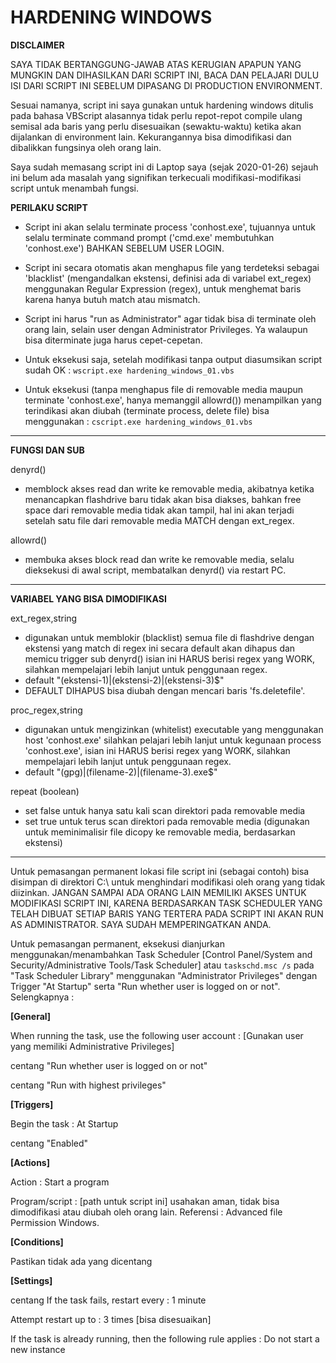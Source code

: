 # HARDENING WINDOWS

**DISCLAIMER**

SAYA TIDAK BERTANGGUNG-JAWAB ATAS KERUGIAN APAPUN YANG MUNGKIN DAN DIHASILKAN DARI SCRIPT INI, BACA DAN PELAJARI DULU ISI DARI SCRIPT INI SEBELUM DIPASANG DI PRODUCTION ENVIRONMENT.

Sesuai namanya, script ini saya gunakan untuk hardening windows ditulis pada bahasa VBScript alasannya tidak perlu repot-repot compile ulang semisal ada baris yang perlu disesuaikan (sewaktu-waktu) ketika akan dijalankan di environment lain. Kekurangannya bisa dimodifikasi dan dibalikkan fungsinya oleh orang lain.

Saya sudah memasang script ini di Laptop saya (sejak 2020-01-26) sejauh ini belum ada masalah yang signifikan terkecuali modifikasi-modifikasi script untuk menambah fungsi.

**PERILAKU SCRIPT**

- Script ini akan selalu terminate process 'conhost.exe', tujuannya untuk selalu terminate command prompt ('cmd.exe' membutuhkan 'conhost.exe') BAHKAN SEBELUM USER LOGIN.

- Script ini secara otomatis akan menghapus file yang terdeteksi sebagai 'blacklist' (mengandalkan ekstensi, definisi ada di variabel ext_regex) menggunakan Regular Expression (regex), untuk menghemat baris karena hanya butuh match atau mismatch.

- Script ini harus "run as Administrator" agar tidak bisa di terminate oleh orang lain, selain user dengan Administrator Privileges. Ya walaupun bisa diterminate juga harus cepet-cepetan.

- Untuk eksekusi saja, setelah modifikasi tanpa output diasumsikan script sudah OK :
`wscript.exe hardening_windows_01.vbs`

- Untuk eksekusi (tanpa menghapus file di removable media maupun terminate 'conhost.exe', hanya memanggil allowrd()) menampilkan yang terindikasi akan diubah (terminate process, delete file) bisa menggunakan :
`cscript.exe hardening_windows_01.vbs`

---
**FUNGSI DAN SUB**

denyrd()
- memblock akses read dan write ke removable media, akibatnya ketika menancapkan flashdrive baru tidak akan bisa diakses, bahkan free space dari removable media tidak akan tampil, hal ini akan terjadi setelah satu file dari removable media MATCH dengan ext_regex.

allowrd()
- membuka akses block read dan write ke removable media, selalu dieksekusi di awal script, membatalkan denyrd() via restart PC.

---
**VARIABEL YANG BISA DIMODIFIKASI**

ext_regex,string
- digunakan untuk memblokir (blacklist) semua file di flashdrive dengan ekstensi yang match di regex ini secara default akan dihapus dan memicu trigger sub denyrd() isian ini HARUS berisi regex yang WORK, silahkan mempelajari lebih lanjut untuk penggunaan regex.
- default "(ekstensi-1)|(ekstensi-2)|(ekstensi-3)$"
- DEFAULT DIHAPUS bisa diubah dengan mencari baris 'fs.deletefile'.

proc_regex,string
- digunakan untuk mengizinkan (whitelist) executable yang menggunakan host 'conhost.exe' silahkan pelajari lebih lanjut untuk kegunaan process 'conhost.exe', isian ini HARUS berisi regex yang WORK, silahkan mempelajari lebih lanjut untuk penggunaan regex.
- default "(gpg)|(filename-2)|(filename-3).exe$"

repeat (boolean)
- set false untuk hanya satu kali scan direktori pada removable media
- set true untuk terus scan direktori pada removable media (digunakan untuk meminimalisir file dicopy ke removable media, berdasarkan ekstensi)
---

Untuk pemasangan permanent lokasi file script ini (sebagai contoh) bisa disimpan di direktori C:\ untuk menghindari modifikasi oleh orang yang tidak diizinkan. JANGAN SAMPAI ADA ORANG LAIN MEMILIKI AKSES UNTUK MODIFIKASI SCRIPT INI, KARENA BERDASARKAN TASK SCHEDULER YANG TELAH DIBUAT SETIAP BARIS YANG TERTERA PADA SCRIPT INI AKAN RUN AS ADMINISTRATOR. SAYA SUDAH MEMPERINGATKAN ANDA.

Untuk pemasangan permanent, eksekusi dianjurkan menggunakan/menambahkan Task Scheduler [Control Panel/System and Security/Administrative Tools/Task Scheduler] atau `taskschd.msc /s` pada "Task Scheduler Library" menggunakan "Administrator Privileges" dengan Trigger "At Startup" serta "Run whether user is logged on or not". Selengkapnya :

**[General]**

When running the task, use the following user account : [Gunakan user yang memiliki Administrative Privileges]

centang "Run whether user is logged  on or not"

centang "Run with highest privileges"

**[Triggers]**

Begin the task : At Startup

centang "Enabled"

**[Actions]**

Action : Start a program

Program/script : [path untuk script ini] usahakan aman, tidak bisa dimodifikasi atau diubah oleh orang lain. Referensi : 
 Advanced file Permission Windows.

**[Conditions]**

Pastikan tidak ada yang dicentang

**[Settings]**

centang If the task fails, restart every : 1 minute

Attempt restart up to : 3 times [bisa disesuaikan]

If the task is already running, then the following rule applies : Do not start a new instance
